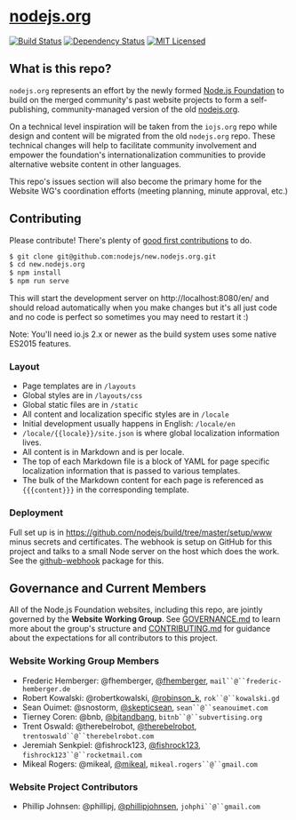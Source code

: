 # [nodejs.org](https://nodejs.org/)
[![Build Status](https://api.travis-ci.org/nodejs/new.nodejs.org.svg?branch=master)](http://travis-ci.org/nodejs/new.nodejs.org)
[![Dependency Status](https://david-dm.org/nodejs/new.nodejs.org.svg)](https://david-dm.org/nodejs/new.nodejs.org)
[![MIT Licensed](https://img.shields.io/badge/license-MIT-blue.svg)](LICENSE)

## What is this repo?

`nodejs.org` represents an effort by the newly formed [Node.js Foundation](https://nodejs.org/foundation/) to build on the merged community's past website projects to form a self-publishing, community-managed version of the old [nodejs.org](https://nodejs.org).

On a technical level inspiration will be taken from the `iojs.org` repo while design and content will be migrated from the old `nodejs.org` repo. These technical changes will help to facilitate community involvement and empower the foundation's internationalization communities to provide alternative website content in other languages.

This repo's issues section will also become the primary home for the Website WG's coordination efforts (meeting planning, minute approval, etc.)

## Contributing

Please contribute! There's plenty of [good first contributions](https://github.com/nodejs/new.nodejs.org/labels/good%20first%20contribution) to do.

```bash
$ git clone git@github.com:nodejs/new.nodejs.org.git
$ cd new.nodejs.org
$ npm install
$ npm run serve
```

This will start the development server on http://localhost:8080/en/ and should reload automatically when you make changes but it's all just code and no code is perfect so sometimes you may need to restart it :)

Note: You'll need io.js 2.x or newer as the build system uses some native ES2015 features.

### Layout

* Page templates are in `/layouts`
* Global styles are in `/layouts/css`
* Global static files are in `/static`
* All content and localization specific styles are in `/locale`
 * Initial development usually happens in English: `/locale/en`
 * `/locale/{{locale}}/site.json` is where global localization information lives.
 * All content is in Markdown and is per locale.
  * The top of each Markdown file is a block of YAML for page specific localization information that is passed to various templates.
  * The bulk of the Markdown content for each page is referenced as `{{{content}}}` in the corresponding template.

### Deployment

Full set up is in https://github.com/nodejs/build/tree/master/setup/www minus secrets and certificates. The webhook is setup on GitHub for this project and talks to a small Node server on the host which does the work. See the [github-webhook](https://github.com/rvagg/github-webhook) package for this.

## Governance and Current Members

All of the Node.js Foundation websites, including this repo, are jointly governed by the **Website Working Group**. See [GOVERNANCE.md](./GOVERNANCE.md) to learn more about the group's structure and [CONTRIBUTING.md](./CONTRIBUTING.md) for guidance about the expectations for all contributors to this project.

### Website Working Group Members

- Frederic Hemberger: @fhemberger, [@fhemberger](https://twitter.com/fhemberger), `mail``@``frederic-hemberger.de`
- Robert Kowalski: @robertkowalski, [@robinson_k](https://twitter.com/robinson_k), `rok``@``kowalski.gd`
- Sean Ouimet: @snostorm, [@skepticsean](https://twitter.com/skepticsean), `sean``@``seanouimet.com`
- Tierney Coren: @bnb, [@bitandbang](https://twitter.com/bitandbang), `bitnb``@``subvertising.org`
- Trent Oswald: @therebelrobot, [@therebelrobot](https://twitter.com/therebelrobot), `trentoswald``@``therebelrobot.com`
- Jeremiah Senkpiel: @fishrock123, [@fishrock123](https://twitter.com/fishrock123), `fishrock123``@``rocketmail.com`
- Mikeal Rogers: @mikeal, [@mikeal](https://twitter.com/mikeal), `mikeal.rogers``@``gmail.com`

### Website Project Contributors

- Phillip Johnsen: @phillipj, [@phillipjohnsen](https://twitter.com/phillipjohnsen), `johphi``@``gmail.com`
